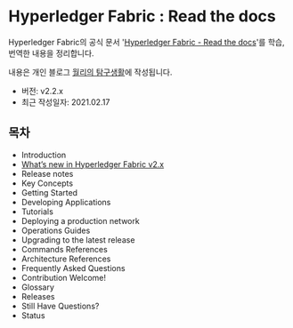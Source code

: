 # Hyperledger Fabric : Read the docs



Hyperledger Fabric의 공식 문서 '[Hyperledger Fabric - Read the docs](https://hyperledger-fabric.readthedocs.io/en/release-2.2/)'를 학습, 번역한 내용을 정리합니다.

내용은 개인 블로그 [월리의 탐구생활](https://wnjoon.tistory.com)에 작성됩니다.

- 버전: v2.2.x
- 최근 작성일자: 2021.02.17



## 목차

- Introduction
- [What’s new in Hyperledger Fabric v2.x](https://wnjoon.tistory.com/20)
- Release notes
- Key Concepts
- Getting Started
- Developing Applications
- Tutorials
- Deploying a production network
- Operations Guides
- Upgrading to the latest release
- Commands References
- Architecture References
- Frequently Asked Questions
- Contribution Welcome!
- Glossary
- Releases
- Still Have Questions?
- Status